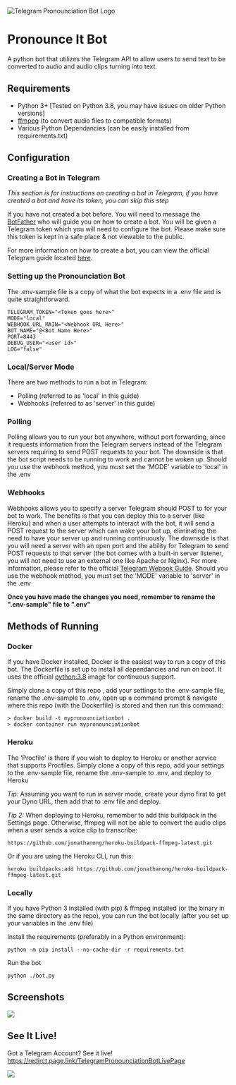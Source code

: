 ![Telegram Pronounciation Bot Logo](https://i.imgur.com/6qpwmbQ.png)

# Pronounce It Bot

A python bot that utilizes the Telegram API to allow users to send text to be converted to audio and audio clips turning into text.

## Requirements

* Python 3+ [Tested on Python 3.8, you may have issues on older Python versions]
* [ffmpeg](https://www.ffmpeg.org/download.html) (to convert audio files to compatible formats)
* Various Python Dependancies (can be easily installed from requirements.txt)

## Configuration

### Creating a Bot in Telegram
*This section is for instructions on creating a bot in Telegram, if you have created a bot and have its token, you can skip this step*

If you have not created a bot before. You will need to message the [BotFather](https://t.me/botfather) who will guide you on how to create a bot. You will be given a Telegram token which you will need to configure the bot. Please make sure this token is kept in a safe place & not viewable to the public.

For more information on how to create a bot, you can view the official Telegram guide located [here](https://core.telegram.org/bots).

### Setting up the Pronounciation Bot

The .env-sample file is a copy of what the bot expects in a .env file and is quite straightforward.

```
TELEGRAM_TOKEN="<Token goes here>"
MODE="local"
WEBHOOK_URL_MAIN="<Webhook URL Here>"
BOT_NAME="@<Bot Name Here>"
PORT=8443
DEBUG_USER="<user id>"
LOG="false"
```

### Local/Server Mode

There are two methods to run a bot in Telegram:
* Polling (referred to as 'local' in this guide)
* Webhooks (referred to as 'server' in this guide)

### Polling
Polling allows you to run your bot anywhere, without port forwarding, since it requests information from the Telegram servers instead of the Telegram servers requiring to send POST requests to your bot. The downside is that the bot script needs to be running to work and cannot be woken up. Should you use the webhook method, you must set the 'MODE' variable to 'local' in the .env

### Webhooks
Webhooks allows you to specify a server Telegram should POST to for your bot to work. The benefits is that you can deploy this to a server (like Heroku) and when a user attempts to interact with the bot, it will send a POST request to the server which can wake your bot up, eliminating the need to have your server up and running continuously. The downside is that you will need a server with an open port and the ability for Telegram to send POST requests to that server (the bot comes with a built-in server listener, you will not need to use an external one like Apache or Nginx). For more information, please refer to the official [Telegram Webook Guide](https://core.telegram.org/bots/webhooks). Should you use the webhook method, you must set the 'MODE' variable to 'server' in the .env

**Once you have made the changes you need, remember to rename the ".env-sample" file to ".env"**

## Methods of Running

### Docker

If you have Docker installed, Docker is the easiest way to run a copy of this bot. The Dockerfile is set up to install all dependancies and run on boot. It uses the official [python:3.8](https://hub.docker.com/_/python) image for continuous support.

Simply clone a copy of this repo , add your settings to the .env-sample file, rename the .env-sample to .env, open up a command prompt & navigate where this repo (with the Dockerfile) is stored and then run this command:

```
> docker build -t mypronounciationbot .
> docker container run mypronounciationbot
```

### Heroku
The 'Procfile' is there if you wish to deploy to Heroku or another service that supports Procfiles. Simply clone a copy of this repo, add your settings to the .env-sample file, rename the .env-sample to .env, and deploy to Heroku

*Tip:* Assuming you want to run in server mode, create your dyno first to get your Dyno URL, then add that to .env file and deploy. 

*Tip 2:* When deploying to Heroku, remember to add this buildpack in the Settings page. Otherwise, ffmpeg will not be able to convert the audio clips when a user sends a voice clip to transcribe:
```
https://github.com/jonathanong/heroku-buildpack-ffmpeg-latest.git
```
Or if you are using the Heroku CLI, run this:
```
heroku buildpacks:add https://github.com/jonathanong/heroku-buildpack-ffmpeg-latest.git
```

### Locally

If you have Python 3 installed (with pip) & ffmpeg installed (or the binary in the same directory as the repo), you can run the bot locally (after you set up your variables in the .env file)

Install the requirements (preferably in a Python environment):
```
python -m pip install --no-cache-dir -r requirements.txt
```

Run the bot
```
python ./bot.py
```

## Screenshots
![](demo-screenshot.jpg)

## See It Live!

Got a Telegram Account? See it live! https://redirct.page.link/TelegramPronounciationBotLivePage

[![](https://i.imgur.com/7NOWvZr.png)](https://redirct.page.link/TelegramPronounciationBotLivePage)

